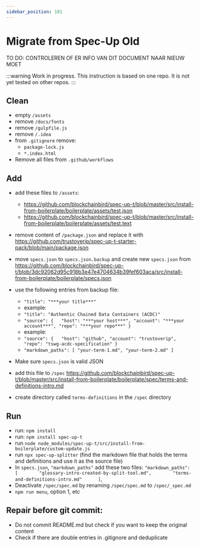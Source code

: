 ```yaml
---
sidebar_position: 101
---
```


# Migrate from Spec-Up Old

TO DO: CONTROLEREN OF ER INFO VAN DIT DOCUMENT NAAR NIEUW MOET

:::warning
Work in progress. This instruction is based on one repo. It is not yet tested on other repos.
:::

## Clean

- empty `/assets`
- remove `/docs/fonts`
- remove `/gulpfile.js`
- remove `/.idea`
- from `.gitignore` remove:
  - `package-lock.js`
  - `*.index.html`
- Remove all files from `.github/workflows`

## Add

- add these files to `/assets`:
  - https://github.com/blockchainbird/spec-up-t/blob/master/src/install-from-boilerplate/boilerplate/assets/test.json
  - https://github.com/blockchainbird/spec-up-t/blob/master/src/install-from-boilerplate/boilerplate/assets/test.text
- remove content of `/package.json` and replace it with https://github.com/trustoverip/spec-up-t-starter-pack/blob/main/package.json
- move `specs.json` to `specs.json.backup` and create new `specs.json` from https://github.com/blockchainbird/spec-up-t/blob/3dc92062d95c918b3e47e4704634b39fef603aca/src/install-from-boilerplate/boilerplate/specs.json
- use the following entries from backup file:
    - `"title": "***your title***"`
    - example:
    - `"title": "Authentic Chained Data Containers (ACDC)"`
    - `"source": {  
        "host": "***your host***",
        "account": "***your account***",
        "repo": "***your repo***"
    }`
    - example: 
    - `"source": {  
        "host": "github",
        "account": "trustoverip",
        "repo": "tswg-acdc-specification"
    }`
    - `"markdown_paths": [
                "your-term-1.md",
                "your-term-2.md"
            ]`
    
- Make sure `specs.json` is valid JSON
- add this file to `/spec`
    https://github.com/blockchainbird/spec-up-t/blob/master/src/install-from-boilerplate/boilerplate/spec/terms-and-definitions-intro.md
- create directory called `terms-definitions` in the `/spec` directory

## Run

- run:
    `npm install`
- run:
    `npm install spec-up-t`
- run
    `node node_modules/spec-up-t/src/install-from-boilerplate/custom-update.js`
- run
    `npx spec-up-splitter`
    (find the markdown file that holds the terms and definitions and use it as the source file)
- In `specs.json`, `"markdown_paths"` add these two files:      `"markdown_paths": [        "glossary-intro-created-by-split-tool.md",        "terms-and-definitions-intro.md"      ]`,
- Deactivate `/spec/spec.md` by renaming `/spec/spec.md` to `/spec/_spec.md`
- `npm run menu`, option 1, etc

## Repair before git commit:
- Do not commit README.md but check if you want to keep the original content
- Check if there are double entries in .gitignore and deduplicate

